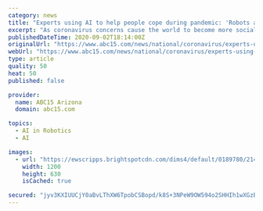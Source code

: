 ```yaml
---
category: news
title: "Experts using AI to help people cope during pandemic: 'Robots are our friends'"
excerpt: "As coronavirus concerns cause the world to become more socially distant, scientists and engineers are working to bring people together with socially assistive robots."
publishedDateTime: 2020-09-02T18:14:00Z
originalUrl: "https://www.abc15.com/news/national/coronavirus/experts-using-ai-to-help-people-cope-during-pandemic-robots-are-our-friends"
webUrl: "https://www.abc15.com/news/national/coronavirus/experts-using-ai-to-help-people-cope-during-pandemic-robots-are-our-friends"
type: article
quality: 50
heat: 50
published: false

provider:
  name: ABC15 Arizona
  domain: abc15.com

topics:
  - AI in Robotics
  - AI

images:
  - url: "https://ewscripps.brightspotcdn.com/dims4/default/0189780/2147483647/strip/true/crop/1920x1008+0+25/resize/1200x630!/quality/90/?url=https%3A%2F%2Fewscripps.brightspotcdn.com%2Fa9%2Fa6%2F80622ea94464ac940759d6e8d4bc%2Frobot.jpg"
    width: 1200
    height: 630
    isCached: true

secured: "jyv3KXIUUCjY0aBvLThXW6TpobCSBopd/k8S+3NPeW9OW594o2SHHIh1wXGzBTWlduz+/NnRhnW7wVSZHQ9it4kH+TiD3peo+CruKlSf5lNhoPGJmaHTQT9VAZKJI1BuuquAeXAuzWO5gdKRPZxl+CP+b/lUhvcbdtHm81cB2hAcPKiOhqM4g3aCW29AUQYT8vgxkQi6VZT+4ZdepAgHj7FiU0X5NkgZ7K/acGltZiHvsSNrv7bWkvGq+CD4PjvZO4DmaqgU/RlSa4br1A6QHL8lHaHooVPq7iukZPC+HJgv2iFE7UC92dmuK6vbGi4SZoPhZ7mcjBBYFywU7xr/oe9z6m+PIiro5Bn8+YPD4DM=;kBJu49F5VqXXqRCXKOzVxA=="
---
```


